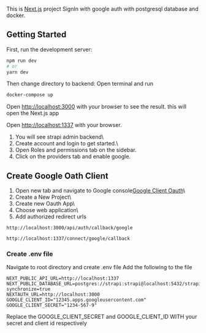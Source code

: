 
This is [Next.js](https://nextjs.org/) project SignIn with google auth with postgresql database and docker.

## Getting Started

First, run the development server:

```bash
npm run dev
# or
yarn dev
```


Then change directory to backend:
Open terminal and run
```bash 
docker-compose up
```

Open [http://localhost:3000](http://localhost:3000) with your browser to see the result.
this will open the Next.js app

Open [http://localhost:1337](http://localhost:1337) with your browser.

1. You will see strapi admin backend\
2. Create account and login to get started.\\
3. Open Roles and permissions tab on the sidebar. 
4. Click on the providers tab and enable google.

## Create Google Oath Client

1. Open new tab and navigate to Google console[Google Client Oauth](https://console.cloud.google.com/apis/credentials/oauthclient)\
2. Create a New Project\
3. Create new Oauth App\
4. Choose web application\
5. Add authorized redirect urls
```
http://localhost:3000/api/auth/callback/google

http://localhost:1337/connect/google/callback
```

### Create .env file
Navigate to root directory and create .env file
Add the following to the file

```
NEXT_PUBLIC_API_URL=http://localhost:1337
NEXT_PUBLIC_DATABASE_URL=postgres://strapi:strapi@localhost:5432/strapi?synchronize=true
NEXTAUTH_URL=http://localhost:3000
GOOGLE_CLIENT_ID="12345.apps.googleusercontent.com"
GOOGLE_CLIENT_SECRET="1234-567-9"
```

Replace the GOOGLE_CLIENT_SECRET and GOOGLE_CLIENT_ID WITH your secret and client id respectively 